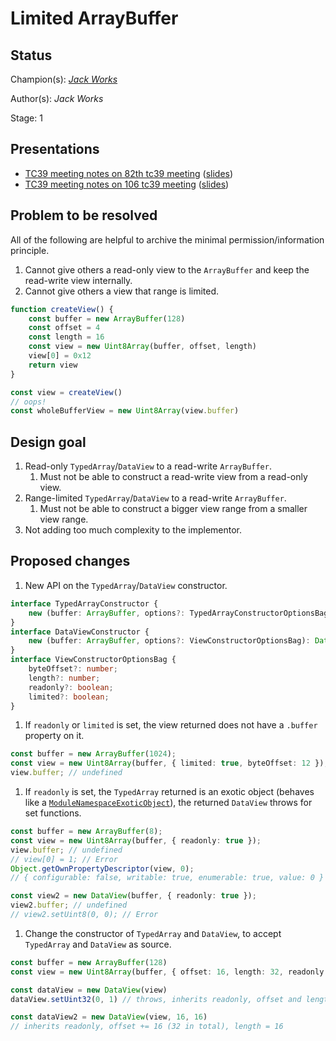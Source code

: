 # Limited ArrayBuffer

## Status

Champion(s): *[Jack Works](https://github.com/Jack-Works)*

Author(s): *Jack Works*

Stage: 1

## Presentations

- [TC39 meeting notes on 82th tc39 meeting](https://github.com/tc39/notes/blob/main/meetings/2021-04/apr-21.md#read-only-arraybuffer-and-fixed-view-of-arraybuffer-for-stage-1) ([slides](https://docs.google.com/presentation/d/1TGLvflOG63C5iHush597ffKTenoYowc3MivQEhAM20w/edit?usp=sharing))
- [TC39 meeting notes on 106 tc39 meeting](https://github.com/tc39/notes/blob/main/meetings/2025-02/) ([slides](https://docs.google.com/presentation/d/1u6JsSeInvm6F4OrmCSLubtDvFVdjw1ESeE5-c_YflHE/))

## Problem to be resolved

All of the following are helpful to archive the minimal permission/information principle.

1. Cannot give others a read-only view to the `ArrayBuffer` and keep the read-write view internally.
2. Cannot give others a view that range is limited.

```js
function createView() {
    const buffer = new ArrayBuffer(128)
    const offset = 4
    const length = 16
    const view = new Uint8Array(buffer, offset, length)
    view[0] = 0x12
    return view
}

const view = createView()
// oops!
const wholeBufferView = new Uint8Array(view.buffer)
```

## Design goal

1. Read-only `TypedArray`/`DataView` to a read-write `ArrayBuffer`.
    1. Must not be able to construct a read-write view from a read-only view.
1. Range-limited `TypedArray`/`DataView` to a read-write `ArrayBuffer`.
    1. Must not be able to construct a bigger view range from a smaller view range.
1. Not adding too much complexity to the implementor.

## Proposed changes

1. New API on the `TypedArray`/`DataView` constructor.

```ts
interface TypedArrayConstructor {
    new (buffer: ArrayBuffer, options?: TypedArrayConstructorOptionsBag): Uint8Array<ArrayBuffer>;
}
interface DataViewConstructor {
    new (buffer: ArrayBuffer, options?: ViewConstructorOptionsBag): DataView<ArrayBuffer>;
}
interface ViewConstructorOptionsBag {
    byteOffset?: number;
    length?: number;
    readonly?: boolean;
    limited?: boolean;
}
```

1. If `readonly` or `limited` is set, the view returned does not have a `.buffer` property on it.

```ts
const buffer = new ArrayBuffer(1024);
const view = new Uint8Array(buffer, { limited: true, byteOffset: 12 });
view.buffer; // undefined
```

1. If `readonly` is set, the `TypedArray` returned is an exotic object (behaves like a [`ModuleNamespaceExoticObject`](https://tc39.es/ecma262/multipage/ordinary-and-exotic-objects-behaviours.html#module-namespace-exotic-object)), the returned `DataView` throws for set functions.

```ts
const buffer = new ArrayBuffer(8);
const view = new Uint8Array(buffer, { readonly: true });
view.buffer; // undefined
// view[0] = 1; // Error
Object.getOwnPropertyDescriptor(view, 0);
// { configurable: false, writable: true, enumerable: true, value: 0 }

const view2 = new DataView(buffer, { readonly: true });
view2.buffer; // undefined
// view2.setUint8(0, 0); // Error
```

1. Change the constructor of `TypedArray` and `DataView`, to accept `TypedArray` and `DataView` as source.

```ts
const buffer = new ArrayBuffer(128)
const view = new Uint8Array(buffer, { offset: 16, length: 32, readonly: true })

const dataView = new DataView(view)
dataView.setUint32(0, 1) // throws, inherits readonly, offset and length of `view`

const dataView2 = new DataView(view, 16, 16)
// inherits readonly, offset += 16 (32 in total), length = 16
```
